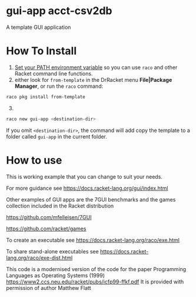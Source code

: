 gui-app acct-csv2db
===================

A template GUI application

# How To Install

1. [Set your PATH environment variable](https://github.com/racket/racket/wiki/Set-your-PATH-environment-variable) 
so you can use `raco` and other Racket command line functions.
2. either look for `from-template` in the DrRacket menu **File|Package Manager**, or run the `raco` command:
```bash
raco pkg install from-template
```
3. 
```bash
raco new gui-app <destination-dir>
```
If you omit `<destination-dir>`, the command will add copy the template to a folder called `gui-app` in the current folder.

# How to use

This is working example that you can change to suit your needs.

For more guidance see https://docs.racket-lang.org/gui/index.html

Other examples of GUI apps are the 7GUI benchmarks and the games collection included in the Racket distribution 

https://github.com/mfelleisen/7GUI

https://github.com/racket/games

To create an executable see https://docs.racket-lang.org/raco/exe.html

To share stand-alone executables see https://docs.racket-lang.org/raco/exe-dist.html


This code is a modernised version of the code for the paper
Programming Languages as Operating Systems (1999)
https://www2.ccs.neu.edu/racket/pubs/icfp99-ffkf.pdf
It is provided with permission of author Matthew Flatt

